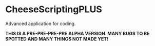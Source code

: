 # CheeseScriptingPLUS
Advanced application for coding.


**THIS IS A PRE-PRE-PRE-PRE ALPHA VERSION. MANY BUGS TO BE SPOTTED AND MANY THINGS NOT MADE YET!**
